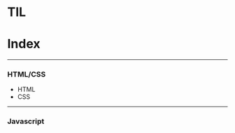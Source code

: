 # TIL 

<h1>Index</h1>
<hr>
<h3>HTML/CSS</h3>
    <ul>
        <li>HTML</li>
        <li>CSS</li>
    </ul>
<hr>
<h3>Javascript</h3>